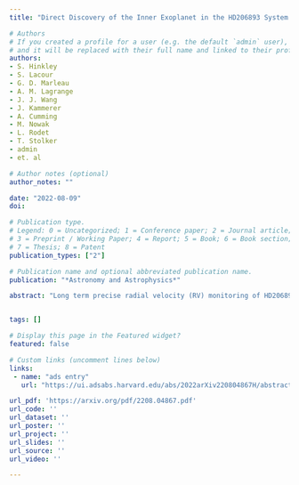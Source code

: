 ```yaml
---
title: "Direct Discovery of the Inner Exoplanet in the HD206893 System "

# Authors
# If you created a profile for a user (e.g. the default `admin` user), write the username (folder name) here
# and it will be replaced with their full name and linked to their profile.
authors:
- S. Hinkley
- S. Lacour
- G. D. Marleau
- A. M. Lagrange
- J. J. Wang
- J. Kammerer
- A. Cumming
- M. Nowak
- L. Rodet
- T. Stolker
- admin
- et. al

# Author notes (optional)
author_notes: ""

date: "2022-08-09"
doi:

# Publication type.
# Legend: 0 = Uncategorized; 1 = Conference paper; 2 = Journal article;
# 3 = Preprint / Working Paper; 4 = Report; 5 = Book; 6 = Book section;
# 7 = Thesis; 8 = Patent
publication_types: ["2"]

# Publication name and optional abbreviated publication name.
publication: "*Astronomy and Astrophysics*"

abstract: "Long term precise radial velocity (RV) monitoring of HD206893, as well as anomalies in the system proper motion, have suggested the presence of an additional, inner companion in the system. In this work we describe the results of a search for the companion responsible for this RV drift and proper motion anomaly. Utilizing information from ongoing precision RV measurements with the HARPS spectrograph, as well as Gaia host star astrometry, we have undertaken a multi-epoch search for the purported additional planet using the VLTI/GRAVITY instrument. We report a high significance detection of the purported companion HD206893c over three epochs, with clear evidence for Keplerian orbital motion."


tags: []

# Display this page in the Featured widget?
featured: false

# Custom links (uncomment lines below)
links:
 - name: "ads entry"
   url: "https://ui.adsabs.harvard.edu/abs/2022arXiv220804867H/abstract"

url_pdf: 'https://arxiv.org/pdf/2208.04867.pdf'
url_code: ''
url_dataset: ''
url_poster: ''
url_project: ''
url_slides: ''
url_source: ''
url_video: ''

---
```

